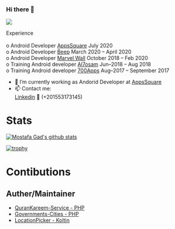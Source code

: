 ### Hi there 👋
![](https://komarev.com/ghpvc/?username=MostafaGad1911)

 Experience  <br /> <br />
         o Android Developer  [AppsSquare](https://www.facebook.com/appssquare)              July 2020 <br />
         o Android Developer [Beep](https://www.facebook.com/beeptrips)                  March 2020 – April 2020 <br />
         o Android Developer [Marvel Wall](https://www.facebook.com/marvelwall)          October 2018 – Feb 2020  <br />
         o Training  Android developer  [Al7osam](https://www.facebook.com/Al7osamCompany)    Jun–2018 – Aug 2018  <br />
         o Training Android developer  [700Apps](https://www.facebook.com/700apps)     Aug–2017 – September 2017 <br />

- 🔭 I’m currently working as Andorid Developer at [AppsSquare](https://www.facebook.com/appssquare)
- 📫 Contact me: <br /> 
              [Linkedin](https://www.linkedin.com/in/mostafa-gad-760a48140/)   📲 (+201553173145)

# Stats 
[![Mostafa Gad's github stats](https://github-readme-stats.vercel.app/api?username=MostafaGad1911)](https://github.com/anuraghazra/github-readme-stats)


[![trophy](https://github-profile-trophy.vercel.app/?username=MostafaGad1911)](https://github.com/MahmoudMabrok/github-profile-trophy)


# Contibutions 
## Auther/Maintainer
- [QuranKareem-Service - PHP](https://github.com/MostafaGad1911/QuranKareem-Service)
- [Governments-Cities - PHP](https://github.com/MostafaGad1911/Governments-Cities)
- [LocationPicker - Koltin](https://github.com/MostafaGad1911/LocationPicker)

